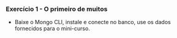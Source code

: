 ### Exercício 1 - O primeiro de muitos

- Baixe o Mongo CLI, instale e conecte no banco, use os dados fornecidos para o mini-curso.